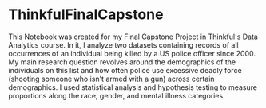 # ThinkfulFinalCapstone
This Notebook was created for my Final Capstone Project in Thinkful's Data Analytics course.
In it, I analyze two datasets containing records of all occurrences of an individual being killed by a US police officer since 2000. My main research question revolves around the demographics of the individuals on this list and how often police use excessive deadly force (shooting someone who isn't armed with a gun) across certain demographics. I used statistical analysis and hypothesis testing to measure proportions along the race, gender, and mental illness categories.
